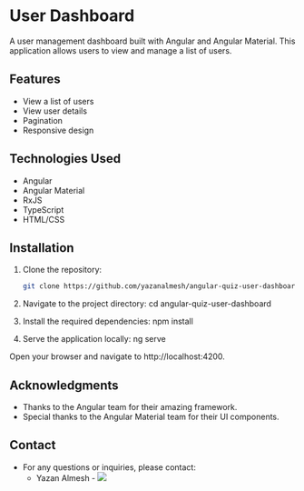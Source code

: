 # User Dashboard

A user management dashboard built with Angular and Angular Material. This application allows users to view and manage a list of users.

## Features

- View a list of users
- View user details
- Pagination
- Responsive design

## Technologies Used

- Angular
- Angular Material
- RxJS
- TypeScript
- HTML/CSS

## Installation

1. Clone the repository:
   ```bash
   git clone https://github.com/yazanalmesh/angular-quiz-user-dashboard.git

2. Navigate to the project directory:
cd angular-quiz-user-dashboard

3. Install the required dependencies:
npm install

4. Serve the application locally:
ng serve


Open your browser and navigate to http://localhost:4200.


## Acknowledgments

- Thanks to the Angular team for their amazing framework.
- Special thanks to the Angular Material team for their UI components.

## Contact
- For any questions or inquiries, please contact:
  - Yazan Almesh - <a href="mailto:yazanalmesh@gmail.com?"><img src="https://img.shields.io/badge/gmail-%23DD0031.svg?&style=for-the-badge&logo=gmail&logoColor=white"/></a>

